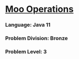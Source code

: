 # [Moo Operations](http://www.usaco.org/index.php?page=viewproblem2&cpid=1277)

### Language: Java 11

### Problem Division: Bronze
### Problem Level: 3
